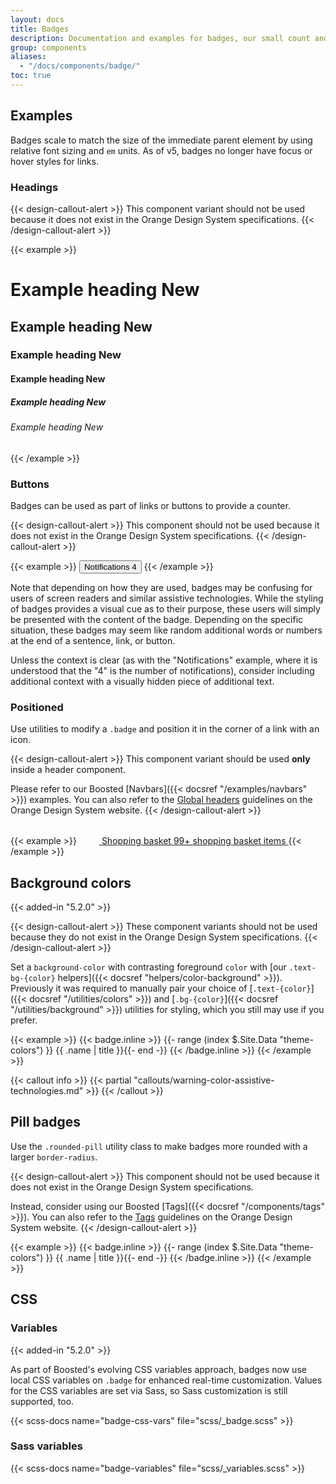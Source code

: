```yaml
---
layout: docs
title: Badges
description: Documentation and examples for badges, our small count and labeling component.
group: components
aliases:
  - "/docs/components/badge/"
toc: true
---
```


## Examples

Badges scale to match the size of the immediate parent element by using relative font sizing and `em` units. As of v5, badges no longer have focus or hover styles for links.

### Headings

{{< design-callout-alert >}}
This component variant should not be used because it does not exist in the Orange Design System specifications.
{{< /design-callout-alert >}}

{{< example >}}
<h1>Example heading <span class="badge text-bg-secondary">New</span></h1>
<h2>Example heading <span class="badge text-bg-secondary">New</span></h2>
<h3>Example heading <span class="badge text-bg-secondary">New</span></h3>
<h4>Example heading <span class="badge text-bg-secondary">New</span></h4>
<h5>Example heading <span class="badge text-bg-secondary">New</span></h5>
<h6>Example heading <span class="badge text-bg-secondary">New</span></h6>
{{< /example >}}

### Buttons

Badges can be used as part of links or buttons to provide a counter.

{{< design-callout-alert >}}
This component should not be used because it does not exist in the Orange Design System specifications.
{{< /design-callout-alert >}}

{{< example >}}
<button type="button" class="btn btn-primary">
  Notifications <span class="badge text-bg-dark">4</span>
</button>
{{< /example >}}

Note that depending on how they are used, badges may be confusing for users of screen readers and similar assistive technologies. While the styling of badges provides a visual cue as to their purpose, these users will simply be presented with the content of the badge. Depending on the specific situation, these badges may seem like random additional words or numbers at the end of a sentence, link, or button.

Unless the context is clear (as with the "Notifications" example, where it is understood that the "4" is the number of notifications), consider including additional context with a visually hidden piece of additional text.

### Positioned

<!-- Boosted mod: replace the button with a link with an icon because notifiers are only authorized with icons -->

Use utilities to modify a `.badge` and position it in the corner of a link with an icon.

{{< design-callout-alert >}}
This component variant should be used **only** inside a header component.

Please refer to our Boosted [Navbars]({{< docsref "/examples/navbars" >}}) examples. You can also refer to the [Global headers](https://system.design.orange.com/0c1af118d/p/37609b-global-headers/b/366c91) guidelines on the Orange Design System website.
{{< /design-callout-alert >}}

{{< example >}}
<a href="#" class="position-relative">
  <svg width="2rem" height="2rem" fill="currentColor" aria-hidden="true" focusable="false" class="overflow-visible">
    <use xlink:href="/docs/{{< param docs_version >}}/assets/img/boosted-sprite.svg#buy"/>
  </svg>
  <span class="visually-hidden">Shopping basket</span>
  <span class="position-absolute top-0 start-100 translate-middle badge rounded-pill text-bg-info">
    99+
    <span class="visually-hidden">shopping basket items</span>
  </span>
</a>
{{< /example >}}

<!-- The example without a count is dropped because not existing in the UI kit -->

<!-- End mod -->

## Background colors

{{< added-in "5.2.0" >}}

{{< design-callout-alert >}}
These component variants should not be used because they do not exist in the Orange Design System specifications.
{{< /design-callout-alert >}}

Set a `background-color` with contrasting foreground `color` with [our `.text-bg-{color}` helpers]({{< docsref "helpers/color-background" >}}). Previously it was required to manually pair your choice of [`.text-{color}`]({{< docsref "/utilities/colors" >}}) and [`.bg-{color}`]({{< docsref "/utilities/background" >}}) utilities for styling, which you still may use if you prefer.

{{< example >}}
{{< badge.inline >}}
{{- range (index $.Site.Data "theme-colors") }}
<span class="badge text-bg-{{ .name }}">{{ .name | title }}</span>{{- end -}}
{{< /badge.inline >}}
{{< /example >}}

{{< callout info >}}
{{< partial "callouts/warning-color-assistive-technologies.md" >}}
{{< /callout >}}

## Pill badges

Use the `.rounded-pill` utility class to make badges more rounded with a larger `border-radius`.

{{< design-callout-alert >}}
This component should not be used because it does not exist in the Orange Design System specifications.

Instead, consider using our Boosted [Tags]({{< docsref "/components/tags" >}}). You can also refer to the [Tags](https://system.design.orange.com/0c1af118d/p/975c09-tags/b/24dde8) guidelines on the Orange Design System website.
{{< /design-callout-alert >}}

{{< example >}}
{{< badge.inline >}}
{{- range (index $.Site.Data "theme-colors") }}
<span class="badge rounded-pill text-bg-{{ .name }}">{{ .name | title }}</span>{{- end -}}
{{< /badge.inline >}}
{{< /example >}}

## CSS

### Variables

{{< added-in "5.2.0" >}}

As part of Boosted's evolving CSS variables approach, badges now use local CSS variables on `.badge` for enhanced real-time customization. Values for the CSS variables are set via Sass, so Sass customization is still supported, too.

{{< scss-docs name="badge-css-vars" file="scss/_badge.scss" >}}

### Sass variables

{{< scss-docs name="badge-variables" file="scss/_variables.scss" >}}

